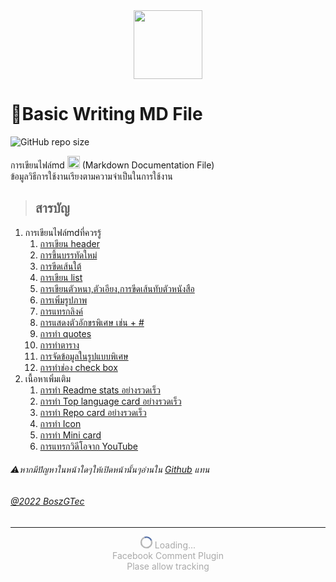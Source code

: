 <center>
 <img height="110px" src="https://camo.githubusercontent.com/7f65f69ad22ee0caca8ef19a8ba38d94f768b27bcd6b26e3440a429e1d54cfbf/68747470733a2f2f63646e2e737667706f726e2e636f6d2f6c6f676f732f6d61726b646f776e2e737667" />
</center>

<div id="fb-root"></div>
<script async defer crossorigin="anonymous" src="https://connect.facebook.net/th_TH/sdk.js#xfbml=1&version=v14.0" nonce="FgRuN8lM"></script>

# 👻Basic Writing MD File
![GitHub repo size](https://img.shields.io/github/repo-size/BoszGTec/Basic-Writing-MD-File-Pb?color=f0f0f0&logo=Github&label=Repo%20size)

การเขียนไฟล์md <img height="20px" src="https://camo.githubusercontent.com/7f65f69ad22ee0caca8ef19a8ba38d94f768b27bcd6b26e3440a429e1d54cfbf/68747470733a2f2f63646e2e737667706f726e2e636f6d2f6c6f676f732f6d61726b646f776e2e737667" />
(Markdown Documentation File)<br>
ข้อมูลวิธีการใช้งานเรียงตามความจำเป็นในการใช้งาน
> ## สารบัญ
   1. การเขียนไฟล์mdที่ควรรู้
      1. [การเขียน header](ที่ควรรู้/1-การเขียน_header.html)
      2. [การขึ้นบรรทัดใหม่](ที่ควรรู้/2-การขึ้นบรรทัดใหม่.html)
      3. [การขีดเส้นใต้](ที่ควรรู้/3-การขีดเส้นใต้.html)
      4. [การเขียน list](ที่ควรรู้/4-การเขียน_list.html)
      5. [การเขียนตัวหนา,ตัวเอียง,การขีดเส้นทับตัวหนังสือ](ที่ควรรู้/5-การเขียนตัวหนา_ตัวเอียง_การขีดเส้นทับตัวหนังสือ.html)
      6. [การเพิ่มรูปภาพ](ที่ควรรู้/6-การเพิ่มรูปภาพ.html)
      7. [การแทรกลิงค์](ที่ควรรู้/7-การแทรกลิงค์.html)
      8. [การแสดงตัวอักขรพิเศษ เช่น + #](ที่ควรรู้/8-การแสดงตัวอักขรพิเศษ_เช่น_%2B_%23.html)
      9. [การทำ quotes](ที่ควรรู้/9-การทำ_quotes.html)
      10. [การทำตาราง](ที่ควรรู้/910-การทำตาราง.html)
      11. [การจัดข้อมูลในรูปแบบพิเศษ](ที่ควรรู้/911-การจัดข้อมูลในรูปแบบพิเศษ.html)
      12. [การทำช่อง check box](ที่ควรรู้/912-การทำช่องcheck_box.html)
   2. เนื้อหาเพิ่มเติม
      1. [การทำ Readme stats อย่างรวดเร็ว](เพิ่มเติม/1-การทำReadme_stats.html)
      2. [การทำ Top language card อย่างรวดเร็ว](เพิ่มเติม/2-การทำTop_language_card.html)
      3. [การทำ Repo card อย่างรวดเร็ว](เพิ่มเติม/3-การทำRepo_card.html)
      4. [การทำ Icon](เพิ่มเติม/4-การทำIcon.html)
      5. [การทำ Mini card](เพิ่มเติม/5-การทำMini_card.html)
      6. [การแทรกวิดีโอจาก YouTube](เพิ่มเติม/6-การแทรกวิดีโอจากYouTube.html)


###### ⚠️หากมีปัญหาในหน้าใดๆให้เปิดหน้านั้นๆอ่านใน [Github](https://github.com/BoszGTec/Basic-Writing-MD-File-Pb) แทน
###### [@2022 BoszGTec](https://github.com/BoszGTec)
---

<div onload="if(document.getElementsByClassName('fb-comments')[0].innerText!=''){document.getElementById('load')[0].remove()}" class="fb-comments" data-href="https://boszgtec.github.io/Basic-Writing-MD-File-Pb/" data-width="100%" data-numposts="5"></div>

<div id="load">
 <style>
 @keyframes spin{to{transform:rotate(360deg)}}.loading{--innercolor:#385898;--mcolor:darkgray}#loadingcycle{width:15px;height:15px;border:solid 2px var(--mcolor);border-top:solid 2px var(--innercolor);border-radius:50%;animation:spin 1s infinite linear}.loading>span{display:inline-block;color:var(--mcolor)}
 </style>
 
 <center>
 <div class="loading" >
   <span id="loadingcycle" ></span> 
   <span>Loading...</span>
 </div>
 <div class="loading" >
  <span>Facebook Comment Plugin</span>
  <br />
  <span>Plase allow tracking</span>
 </div>
 </center>
</div>




